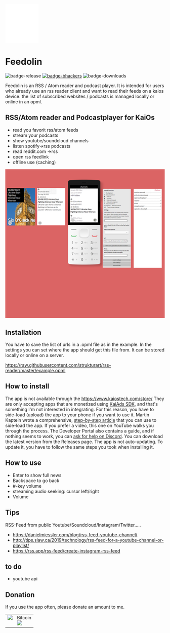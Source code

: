 ![logo](/images/logo.svg)

# Feedolin

![badge-release](https://img.shields.io/github/v/release/strukturart/feedolin?include_prereleases&style=plastic)
[![badge-bhackers](https://img.shields.io/badge/bHackers-bHackerStore-orange)](https://store.bananahackers.net/#feedolin)
![badge-downloads](https://img.shields.io/github/downloads/strukturart/feedolin/total)

Feedolin is an RSS / Atom reader and podcast player. It is intended for users who already use an rss reader client and want to read their feeds on a kaios device. the list of subscribed websites / podcasts is managed locally or online in an opml.

## RSS/Atom reader and Podcastplayer for KaiOs

- read you favorit rss/atom feeds
- stream your podcasts
- show youtube/soundcloud channels
- listen spotify->rss podcasts
- read reddit.com ->rss
- open rss feedlink
- offline use (caching)

![feedolin_mockup](/images/feedolin_mockup.png)

## Installation

You have to save the list of urls in a .opml file as in the example.
In the settings you can set where the app should get this file from.
It can be stored locally or online on a server.

https://raw.githubusercontent.com/strukturart/rss-reader/master/example.opml

## How to install

The app is not available through the https://www.kaiostech.com/store/ They are only accepting apps that are monetized using <a href="https://developer.kaiostech.com/submit-to-kaistore">KaiAds SDK</a>, and that's something I'm not interested in integrating.
For this reason, you have to side-load (upload) the app to your phone if you want to use it.
Martin Kaptein wrote a comprehensive, <a href="https://www.martinkaptein.com/blog/sideloading-and-deploying-apps-to-kai-os/">step-by-step article</a> that you can use to side-load the app. If you prefer a video, this one on YouTube walks you through the process.
The Developer Portal also contains a guide, and if nothing seems to work, you can <a href="https://discord.com/invite/rQ93zEu">ask for help on Discord</a>.
You can download the latest version from the Releases page.
The app is not auto-updating. To update it, you have to follow the same steps you took when installing it.

## How to use

- Enter to show full news
- Backspace to go back
- #-key volume
- streaming audio seeking: cursor left/right
- Volume

## Tips

RSS-Feed from public Youtube/Soundcloud/Instagram/Twitter.....

- https://danielmiessler.com/blog/rss-feed-youtube-channel/
- http://tips.slaw.ca/2019/technology/rss-feed-for-a-youtube-channel-or-playlist/
- https://rss.app/rss-feed/create-instagram-rss-feed

## to do

- youtube api

## Donation

If you use the app often, please donate an amount to me.
<br>

<table class="border-0"> 
  <tr class="border-0" >
    <td valign="top" class="border-0">
        <div>
            <a href="https://paypal.me/strukturart?locale.x=de_DE" target="_blank">
                <img src="/images/paypal.png" width="120px">
            </a>
        </div>
    </td>
    <td valign="top" class="border-0">
        <div>
            <div>Bitcoin</div>
            <img src="/images/bitcoin_rcv.png" width="120px">
        </div>
    </td>
  </tr>
 </table>
